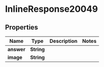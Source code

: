 

# InlineResponse20049

## Properties

Name | Type | Description | Notes
------------ | ------------- | ------------- | -------------
**answer** | **String** |  | 
**image** | **String** |  | 



